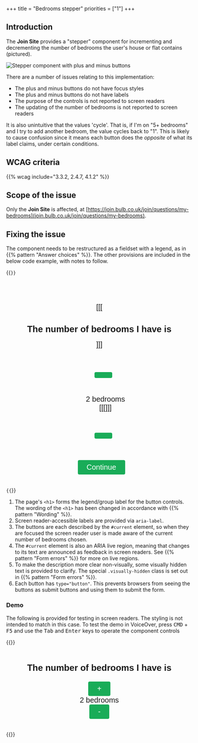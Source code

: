 +++
title = "Bedrooms stepper"
priorities = ["1"]
+++

## Introduction

The **Join Site** provides a "stepper" component for incrementing and decrementing the number of bedrooms the user's house or flat contains (pictured).

![Stepper component with plus and minus buttons](/images/stepper.png)

There are a number of issues relating to this implementation:

* The plus and minus buttons do not have focus styles
* The plus and minus buttons do not have labels
* The purpose of the controls is not reported to screen readers
* The updating of the number of bedrooms is not reported to screen readers

It is also unintuitive that the values 'cycle'. That is, if I'm on "5+ bedrooms" and I try to add another bedroom, the value cycles back to "1". This is likely to cause confusion since it means each button does the _opposite_ of what its label claims, under certain conditions.

## WCAG criteria

{{% wcag include="3.3.2, 2.4.7, 4.1.2" %}}

## Scope of the issue

Only the **Join Site** is affected, at [https://join.bulb.co.uk/join/questions/my-bedrooms](join.bulb.co.uk/join/questions/my-bedrooms).

## Fixing the issue

The component needs to be restructured as a fieldset with a legend, as in {{% pattern "Answer choices" %}}. The other provisions are included in the below code example, with notes to follow.

{{<code numbered="true">}}
<form>
  <fieldset>
    <legend>[[[<h1>The number of bedrooms I have is</h1>]]]</legend>
    <button type="button" [[[aria-label="add a bedroom"]]] [[[aria-describedby="current"]]] id="add"></button>
    <div [[[role="status"]]] id="current">
      2 bedrooms
      [[[<span class="visually-hidden">currently chosen</span>]]]
    </div>
    <button [[[type="button"]]] aria-label="remove a bedroom" aria-describedby="current" id="remove"></button>
  </fieldset>
  <button type="submit">Continue</button>
</form>
{{</code>}}

1. The page's `<h1>` forms the legend/group label for the button controls. The wording of the `<h1>` has been changed in accordance with {{% pattern "Wording" %}}.
2. Screen reader-accessible labels are provided via `aria-label`.
3. The buttons are each described by the `#current` element, so when they are focused the screen reader user is made aware of the current number of bedrooms chosen.
4. The `#current` element is also an ARIA live region, meaning that changes to its text are announced as feedback in screen readers. See {{% pattern "Form errors" %}} for more on live regions.
5. To make the description more clear non-visually, some visually hidden text is provided to clarify. The special `.visually-hidden` class is set out in {{% pattern "Form errors" %}}.
6. Each button has `type="button"`. This prevents browsers from seeing the buttons as submit buttons and using them to submit the form.

### Demo

The following is provided for testing in screen readers. The styling is not intended to match in this case. To test the demo in VoiceOver, press <kbd>CMD</kbd> + <kbd>F5</kbd> and use the <kbd>Tab</kbd> and <kbd>Enter</kbd> keys to operate the component controls

{{<demo caption="Unlike in the current implementation, the demo does not 'cycle' the values. Pressing '+' can no longer remove bedrooms (for example)">}}
<form>
  <fieldset>
    <legend><h1>The number of bedrooms I have is</h1></legend>
    <button type="button" aria-label="add a bedroom" aria-describedby="current" id="add">+</button>
    <div role="status" id="current">
      <span id="num">2</span> bedrooms
      <span class="visually-hidden">currently chosen</span>
    </div>
    <button type="button" aria-label="remove a bedroom" aria-describedby="current" id="remove">-</button>
  </fieldset>
</form>
<script>
var form = demo.querySelector('form');
var num = demo.getElementById('num');
form.addEventListener('click', function (e) {
    var modifier = e.target.id === 'add' ? 1 : e.target.id === 'remove' ? -1 : null;
    if (modifier) {
      if (modifier === 1 && parseInt(num.textContent) === 5) {
        return;
      }

      if (modifier === -1 && parseInt(num.textContent) === 1) {
        return;
      }

      num.textContent = parseInt(num.textContent) + modifier;

      if (parseInt(num.textContent) === 5) {
        num.textContent += '+'
      }
    }
})
</script>
<style>
form {
  font-family: sans-serif;
  text-align: center;
  font-size: 1.25rem;
}

fieldset {
  border: 0;
}

form h1 {
  font-size: 1.5rem;
}

button {
  font-size: inherit;
  color: #fff;
  padding: 0.5rem 1.5rem;
  border: 0;
  border-radius: 0.25rem;
  background: #19ac58;
  font-size: 1.25rem;
}

.visually-hidden {
  position: absolute;
  white-space: nowrap;
  height: 1px;
  width: 1px;
  overflow: hidden;
  clip-path: inset(100%);
  clip: rect(1px, 1px, 1px, 1px);
}
</style>
{{</demo>}}
